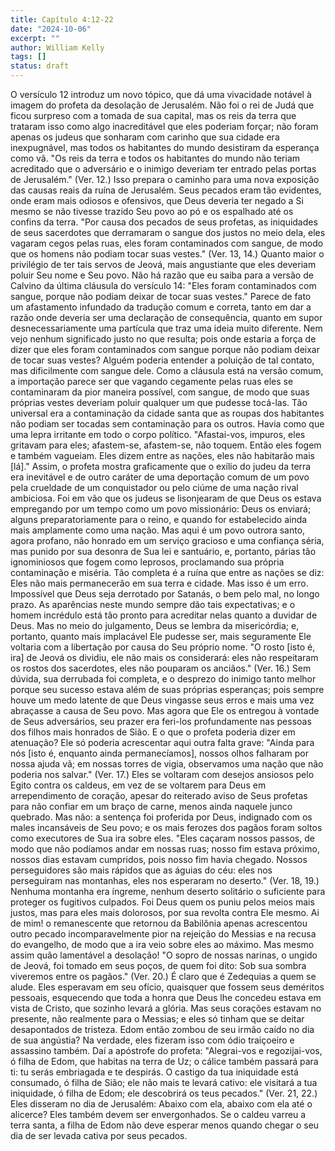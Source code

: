 ```yaml
---
title: Capítulo 4:12-22
date: "2024-10-06"
excerpt: ""
author: William Kelly
tags: []
status: draft
---
```


O versículo 12 introduz um novo tópico, que dá uma vivacidade notável à
imagem do profeta da desolação de Jerusalém. Não foi o rei de Judá que
ficou surpreso com a tomada de sua capital, mas os reis da terra que
trataram isso como algo inacreditável que eles poderiam forçar; não
foram apenas os judeus que sonharam com carinho que sua cidade era
inexpugnável, mas todos os habitantes do mundo desistiram da esperança
como vã. \"Os reis da terra e todos os habitantes do mundo não teriam
acreditado que o adversário e o inimigo deveriam ter entrado pelas
portas de Jerusalém.\" (Ver. 12.) Isso prepara o caminho para uma nova
exposição das causas reais da ruína de Jerusalém. Seus pecados eram tão
evidentes, onde eram mais odiosos e ofensivos, que Deus deveria ter
negado a Si mesmo se não tivesse trazido Seu povo ao pó e os espalhado
até os confins da terra. \"Por causa dos pecados de seus profetas, as
iniquidades de seus sacerdotes que derramaram o sangue dos justos no
meio dela, eles vagaram cegos pelas ruas, eles foram contaminados com
sangue, de modo que os homens não podiam tocar suas vestes.\" (Ver. 13,
14.) Quanto maior o privilégio de ter tais servos de Jeová, mais
angustiante que eles deveriam poluir Seu nome e Seu povo. Não há razão
que eu saiba para a versão de Calvino da última cláusula do versículo
14: \"Eles foram contaminados com sangue, porque não podiam deixar de
tocar suas vestes.\" Parece de fato um afastamento infundado da tradução
comum e correta, tanto em dar a razão onde deveria ser uma declaração de
consequência, quanto em supor desnecessariamente uma partícula que traz
uma ideia muito diferente. Nem vejo nenhum significado justo no que
resulta; pois onde estaria a força de dizer que eles foram contaminados
com sangue porque não podiam deixar de tocar suas vestes? Alguém poderia
entender a poluição de tal contato, mas dificilmente com sangue dele.
Como a cláusula está na versão comum, a importação parece ser que
vagando cegamente pelas ruas eles se contaminaram da pior maneira
possível, com sangue, de modo que suas próprias vestes deveriam poluir
qualquer um que pudesse tocá-las. Tão universal era a contaminação da
cidade santa que as roupas dos habitantes não podiam ser tocadas sem
contaminação para os outros. Havia como que uma lepra irritante em todo
o corpo político. \"Afastai-vos, impuros, eles gritavam para eles;
afastem-se, afastem-se, não toquem. Então eles fogem e também vagueiam.
Eles dizem entre as nações, eles não habitarão mais \[lá\].\" Assim, o
profeta mostra graficamente que o exílio do judeu da terra era
inevitável e de outro caráter de uma deportação comum de um povo pela
crueldade de um conquistador ou pelo ciúme de uma nação rival ambiciosa.
Foi em vão que os judeus se lisonjearam de que Deus os estava empregando
por um tempo como um povo missionário: Deus os enviará; alguns
preparatoriamente para o reino, e quando for estabelecido ainda mais
amplamente como uma nação. Mas aqui é um povo outrora santo, agora
profano, não honrado em um serviço gracioso e uma confiança séria, mas
punido por sua desonra de Sua lei e santuário, e, portanto, párias tão
ignominiosos que fogem como leprosos, proclamando sua própria
contaminação e miséria. Tão completa é a ruína que entre as nações se
diz: Eles não mais permanecerão em sua terra e cidade. Mas isso é um
erro. Impossível que Deus seja derrotado por Satanás, o bem pelo mal, no
longo prazo. As aparências neste mundo sempre dão tais expectativas; e o
homem incrédulo está tão pronto para acreditar nelas quanto a duvidar de
Deus. Mas no meio do julgamento, Deus se lembra da misericórdia; e,
portanto, quanto mais implacável Ele pudesse ser, mais seguramente Ele
voltaria com a libertação por causa do Seu próprio nome. \"O rosto
\[isto é, ira\] de Jeová os dividiu, ele não mais os considerará: eles
não respeitaram os rostos dos sacerdotes, eles não pouparam os
anciãos.\" (Ver. 16.) Sem dúvida, sua derrubada foi completa, e o
desprezo do inimigo tanto melhor porque seu sucesso estava além de suas
próprias esperanças; pois sempre houve um medo latente de que Deus
vingasse seus erros e mais uma vez abraçasse a causa de Seu povo. Mas
agora que Ele os entregou à vontade de Seus adversários, seu prazer era
feri-los profundamente nas pessoas dos filhos mais honrados de Sião. E o
que o profeta poderia dizer em atenuação? Ele só poderia acrescentar
aqui outra falta grave: \"Ainda para nós \[isto é, enquanto ainda
permanecíamos\], nossos olhos falharam por nossa ajuda vã; em nossas
torres de vigia, observamos uma nação que não poderia nos salvar.\"
(Ver. 17.) Eles se voltaram com desejos ansiosos pelo Egito contra os
caldeus, em vez de se voltarem para Deus em arrependimento de coração,
apesar do reiterado aviso de Seus profetas para não confiar em um braço
de carne, menos ainda naquele junco quebrado. Mas não: a sentença foi
proferida por Deus, indignado com os males incansáveis de Seu povo; e os
mais ferozes dos pagãos foram soltos como executores de Sua ira sobre
eles. \"Eles caçaram nossos passos, de modo que não podíamos andar em
nossas ruas; nosso fim estava próximo, nossos dias estavam cumpridos,
pois nosso fim havia chegado. Nossos perseguidores são mais rápidos que
as águias do céu: eles nos perseguiram nas montanhas, eles nos esperaram
no deserto.\" (Ver. 18, 19.) Nenhuma montanha era íngreme, nenhum
deserto solitário o suficiente para proteger os fugitivos culpados. Foi
Deus quem os puniu pelos meios mais justos, mas para eles mais
dolorosos, por sua revolta contra Ele mesmo. Ai de mim! o remanescente
que retornou da Babilônia apenas acrescentou outro pecado
incomparavelmente pior na rejeição do Messias e na recusa do evangelho,
de modo que a ira veio sobre eles ao máximo. Mas mesmo assim quão
lamentável a desolação! \"O sopro de nossas narinas, o ungido de Jeová,
foi tomado em seus poços, de quem foi dito: Sob sua sombra viveremos
entre os pagãos.\" (Ver. 20.) É claro que é Zedequias a quem se alude.
Eles esperavam em seu ofício, quaisquer que fossem seus deméritos
pessoais, esquecendo que toda a honra que Deus lhe concedeu estava em
vista de Cristo, que sozinho levará a glória. Mas seus corações estavam
no presente, não realmente para o Messias; e eles só tinham que se
deitar desapontados de tristeza. Edom então zombou de seu irmão caído no
dia de sua angústia? Na verdade, eles fizeram isso com ódio traiçoeiro e
assassino também. Daí a apóstrofe do profeta: \"Alegrai-vos e
regozijai-vos, ó filha de Edom, que habitas na terra de Uz; o cálice
também passará para ti: tu serás embriagada e te despirás. O castigo da
tua iniquidade está consumado, ó filha de Sião; ele não mais te levará
cativo: ele visitará a tua iniquidade, ó filha de Edom; ele descobrirá
os teus pecados.\" (Ver. 21, 22.) Eles disseram no dia de Jerusalém:
Abaixo com ela, abaixo com ela até o alicerce? Eles também devem ser
envergonhados. Se o caldeu varreu a terra santa, a filha de Edom não
deve esperar menos quando chegar o seu dia de ser levada cativa por seus
pecados.
